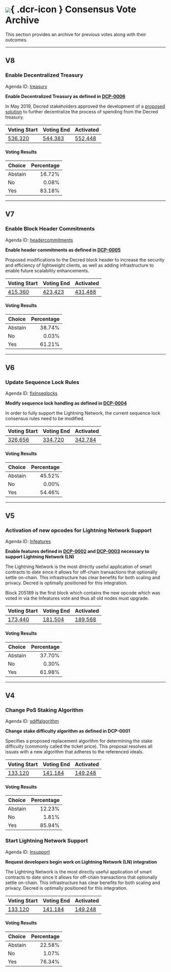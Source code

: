 # ![](../../img/dcr-icons/TicketVoted.svg){ .dcr-icon } Consensus Vote Archive

This section provides an archive for previous votes along with their outcomes.

---

## V8

### Enable Decentralized Treasury

Agenda ID: [treasury](https://dcrdata.decred.org/agenda/treasury)

**Enable Decentralized Treasury as defined in [DCP-0006](https://github.com/decred/dcps/blob/master/dcp-0006/dcp-0006.mediawiki)**

In May 2019, Decred stakeholders approved the development of a
[proposed solution](https://proposals.decred.org/proposals/c96290a) to further
decentralize the process of spending from the Decred treasury.

|Voting Start |Voting End |Activated |
|-------------|-----------|----------|
[536,320](https://dcrdata.decred.org/block/536320)|[544,383](https://dcrdata.decred.org/block/544383)|[552,448](https://dcrdata.decred.org/block/552448)|

#### Voting Results

| Choice  | Percentage |
|---------|-----------:|
| Abstain | 16.72%     |
| No      |  0.08%     |
| Yes     | 83.18%     |

---

## V7

### Enable Block Header Commitments

Agenda ID: [headercommitments](https://dcrdata.decred.org/agenda/headercommitments)

**Enable header commitments as defined in [DCP-0005](https://github.com/decred/dcps/blob/master/dcp-0005/dcp-0005.mediawiki)**

Proposed modifications to the Decred block header to increase the security and
efficiency of lightweight clients, as well as adding infrastructure to enable
future scalability enhancements.

|Voting Start |Voting End |Activated |
|-------------|-----------|----------|
[415,360](https://dcrdata.decred.org/block/415360)|[423,423](https://dcrdata.decred.org/block/423423)|[431,488](https://dcrdata.decred.org/block/431488)|

#### Voting Results

| Choice  | Percentage |
|---------|-----------:|
| Abstain | 38.74%     |
| No      |  0.03%     |
| Yes     | 61.21%     |

---

## V6

### Update Sequence Lock Rules

Agenda ID: [fixlnseqlocks](https://dcrdata.decred.org/agenda/fixlnseqlocks)

**Modify sequence lock handling as defined in [DCP-0004](https://github.com/decred/dcps/blob/master/dcp-0004/dcp-0004.mediawiki)**

In order to fully support the Lightning Network, the current sequence lock consensus rules need to be modified.

|Voting Start |Voting End |Activated |
|-------------|-----------|----------|
[326,656](https://dcrdata.decred.org/block/326656)|[334,720](https://dcrdata.decred.org/block/334720)|[342,784](https://dcrdata.decred.org/block/342784)|

#### Voting Results

| Choice  | Percentage |
|---------|-----------:|
| Abstain | 45.52%     |
| No      |  0.00%     |
| Yes     | 54.46%     |

---

## V5

### Activation of new opcodes for Lightning Network Support

Agenda ID: [lnfeatures](https://dcrdata.decred.org/agenda/lnfeatures)

**Enable features defined in [DCP-0002](https://github.com/decred/dcps/blob/master/dcp-0002/dcp-0002.mediawiki) and [DCP-0003](https://github.com/decred/dcps/blob/master/dcp-0003/dcp-0003.mediawiki) necessary to support Lightning Network (LN)**

The Lightning Network is the most directly useful application of smart contracts to date since it allows for off-chain transactions that optionally settle on-chain. This infrastructure has clear benefits for both scaling and privacy. Decred is optimally positioned for this integration.

Block 205189 is the first block which contains the new opcode which was voted in via the lnfeatures vote and thus all old nodes must upgrade.

|Voting Start |Voting End |Activated |
|-------------|-----------|----------|
[173,440](https://dcrdata.decred.org/block/133120)|[181,504](https://dcrdata.decred.org/block/181504)|[189,568](https://dcrdata.decred.org/block/189568)|

#### Voting Results

| Choice  | Percentage |
|---------|-----------:|
| Abstain | 37.70%     |
| No      |  0.30%     |
| Yes     | 61.98%     |

---

## V4

### Change PoS Staking Algorithm

Agenda ID: [sdiffalgorithm](https://dcrdata.decred.org/agenda/sdiffalgorithm)

**Change stake difficulty algorithm as defined in DCP-0001**

Specifies a proposed replacement algorithm for determining the stake difficulty (commonly called the ticket price). This proposal resolves all issues with a new algorithm that adheres to the referenced ideals.

|Voting Start |Voting End |Activated |
|-------------|-----------|----------|
[133,120](https://dcrdata.decred.org/block/133120)|[141,184](https://dcrdata.decred.org/block/149248)|[149,248](https://dcrdata.decred.org/block/149248)|

#### Voting Results

| Choice  | Percentage |
|---------|-----------:|
| Abstain | 12.23%     |
| No      |  1.81%     |
| Yes     | 85.94%     |

### Start Lightning Network Support

Agenda ID: [lnsupport](https://dcrdata.decred.org/agenda/lnsupport)

**Request developers begin work on Lightning Network (LN) integration**

The Lightning Network is the most directly useful application of smart contracts to date since it allows for off-chain transactions that optionally settle on-chain. This infrastructure has clear benefits for both scaling and privacy. Decred is optimally positioned for this integration.

|Voting Start |Voting End |Activated |
|-----------------|---------------|--------------|
|[133,120](https://dcrdata.decred.org/block/133120)|[141,184](https://dcrdata.decred.org/block/141184)|[149,248](https://dcrdata.decred.org/block/149248)

#### Voting Results

| Choice  | Percentage |
|---------|-----------:|
| Abstain | 22.58%     |
| No      |  1.07%     |
| Yes     | 76.34%     |
